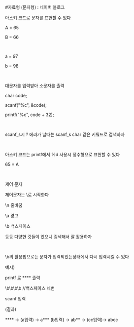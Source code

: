 #자료형 (문자형) : 네이버 블로그
<div class="wrap_rabbit pcol2 _param(1) _postViewArea221493295136" id="post-view221493295136">
<!-- Rabbit HTML --><div class="se-viewer se-theme-default" lang="ko-KR">
<!-- SE_DOC_HEADER_END -->
<div class="se-main-container">
<div class="se-component se-text se-l-default" id="SE-f7386375-51fc-42ba-8253-f426cce61fe5">
<div class="se-component-content">
<div class="se-section se-section-text se-l-default">
<div class="se-module se-module-text"><!-- SE-TEXT { --><p class="se-text-paragraph se-text-paragraph-align-" id="SE-6f5099df-2ec5-459f-8f12-47166c068f3c" style=""><span class="se-fs- se-ff-" id="SE-22d7c598-bca0-41da-a235-5f513e6afeb7" style="">아스키 코드로 문자를 표현할 수 있다</span></p><!-- } SE-TEXT --><!-- SE-TEXT { --><p class="se-text-paragraph se-text-paragraph-align-" id="SE-c07dfdab-7acb-4395-a6a8-4260b4aa2541" style=""><span class="se-fs- se-ff-" id="SE-39cd85a5-d079-457c-817f-95de8a11d7a6" style="">A = 65</span></p><!-- } SE-TEXT --><!-- SE-TEXT { --><p class="se-text-paragraph se-text-paragraph-align-" id="SE-86972eb0-09e0-4b3a-bccc-e999f84d2350" style=""><span class="se-fs- se-ff-" id="SE-ee7303f4-977f-4984-bf67-3bad8de046c8" style="">B = 66</span></p><!-- } SE-TEXT --><!-- SE-TEXT { --><p class="se-text-paragraph se-text-paragraph-align-" id="SE-d4228158-afd5-476e-bfcb-5b4ac72d7642" style=""><span class="se-fs- se-ff-" id="SE-dbfe57a7-ec92-45da-8f29-d181dc3681bd" style="">​</span></p><!-- } SE-TEXT --><!-- SE-TEXT { --><p class="se-text-paragraph se-text-paragraph-align-" id="SE-b9191b55-782a-43c6-81b8-a50d5e43e8fc" style=""><span class="se-fs- se-ff-" id="SE-471cef77-3b43-41de-bffc-e6b0ab414557" style="">a = 97</span></p><!-- } SE-TEXT --><!-- SE-TEXT { --><p class="se-text-paragraph se-text-paragraph-align-" id="SE-fbbb8bfa-bd13-41f4-944b-6d33c9fcdae1" style=""><span class="se-fs- se-ff-" id="SE-fb9d25d8-4998-49e2-895f-9dfea26d1d4b" style="">b = 98</span></p><!-- } SE-TEXT --><!-- SE-TEXT { --><p class="se-text-paragraph se-text-paragraph-align-" id="SE-fe449e90-facc-4491-895c-241292fa5761" style=""><span class="se-fs- se-ff-" id="SE-5ac3b62b-42bf-46bd-9874-596279377465" style="">​</span></p><!-- } SE-TEXT --><!-- SE-TEXT { --><p class="se-text-paragraph se-text-paragraph-align-" id="SE-47a7c76a-7deb-4d04-98a9-2bcec50e38f7" style=""><span class="se-fs- se-ff-" id="SE-6af6fa79-d7d8-40fb-aa4c-50f95d16177e" style="">대문자를 입력받아 소문자를 출력</span></p><!-- } SE-TEXT --><!-- SE-TEXT { --><p class="se-text-paragraph se-text-paragraph-align-" id="SE-c9e4efd7-fd86-4d96-8620-7268e49b3a42" style=""><span class="se-fs- se-ff-" id="SE-02fb4165-2670-430a-b239-a465c509299f" style=""> char code;</span></p><!-- } SE-TEXT --><!-- SE-TEXT { --><p class="se-text-paragraph se-text-paragraph-align-" id="SE-64be6dd2-d24e-4f3c-87d0-9d98eda749d2" style=""><span class="se-fs- se-ff-" id="SE-7ff7746c-7505-4925-bc0c-2f59614cab48" style="">scanf("%c", &amp;code);</span></p><!-- } SE-TEXT --><!-- SE-TEXT { --><p class="se-text-paragraph se-text-paragraph-align-" id="SE-01fbf417-f0a7-4066-9d3b-074fd40bc04f" style=""><span class="se-fs- se-ff-" id="SE-4ba1823e-6412-4d1c-8169-28e0eab798f5" style="">printf("%c", code + 32);  </span></p><!-- } SE-TEXT --><!-- SE-TEXT { --><p class="se-text-paragraph se-text-paragraph-align-" id="SE-3773f0b4-d9b5-4826-8f2a-306524835b37" style=""><span class="se-fs- se-ff-" id="SE-c6358a3b-fb66-4916-8688-8bcb850fe859" style="">​</span></p><!-- } SE-TEXT --><!-- SE-TEXT { --><p class="se-text-paragraph se-text-paragraph-align-" id="SE-29089604-40f1-4a51-abef-5773a488ca4d" style=""><span class="se-fs- se-ff-" id="SE-4d449076-ee3d-443d-a686-dd55729265b6" style="">scanf_s시 ? 에러가 날때는 scanf_s char 같은 키워드로 검색하자</span></p><!-- } SE-TEXT --><!-- SE-TEXT { --><p class="se-text-paragraph se-text-paragraph-align-" id="SE-4ddb496b-de45-4d93-96b0-686d2304e24f" style=""><span class="se-fs- se-ff-" id="SE-24d0a687-e5ab-49d2-9281-a2a76e258e3f" style="">​</span></p><!-- } SE-TEXT --><!-- SE-TEXT { --><p class="se-text-paragraph se-text-paragraph-align-" id="SE-5408d657-44e8-4882-b0c5-4419d272b954" style=""><span class="se-fs- se-ff-" id="SE-a4c386f9-8780-49fc-9da1-10e9770a1513" style="">아스키 코드는 printf에서 %d 사용시 정수형으로 표헌할 수 있다</span></p><!-- } SE-TEXT --><!-- SE-TEXT { --><p class="se-text-paragraph se-text-paragraph-align-" id="SE-da060336-98e4-4d43-b7d6-b972c230700e" style=""><span class="se-fs- se-ff-" id="SE-6f2fab8a-312a-4471-a74e-5caad6ef011e" style="">65 = A</span></p><!-- } SE-TEXT --><!-- SE-TEXT { --><p class="se-text-paragraph se-text-paragraph-align-" id="SE-80e55808-22ba-4773-b4e0-78bbe687b7aa" style=""><span class="se-fs- se-ff-" id="SE-2ab79353-736f-4b93-a62b-05ca1fa8bc04" style="">​</span></p><!-- } SE-TEXT --><!-- SE-TEXT { --><p class="se-text-paragraph se-text-paragraph-align-" id="SE-483630b6-1b49-4e3b-a8b3-f7c4dd222c82" style=""><span class="se-fs- se-ff-" id="SE-2d67c407-5a47-4a25-ba9a-9eded6fb4ce9" style="">제어 문자</span></p><!-- } SE-TEXT --><!-- SE-TEXT { --><p class="se-text-paragraph se-text-paragraph-align-" id="SE-f6a24a98-df99-4cfa-8432-4e819a378d28" style=""><span class="se-fs- se-ff-" id="SE-a4738a29-c630-4a89-9b01-4d3898c89fd3" style="">제어문자는 \로 시작한다</span></p><!-- } SE-TEXT --><!-- SE-TEXT { --><p class="se-text-paragraph se-text-paragraph-align-" id="SE-c806c90e-d827-470f-86e6-33f15a78bdd9" style=""><span class="se-fs- se-ff-" id="SE-8ad6545e-9ef4-4f5e-aadd-ab7ba2a62687" style="">\n 줄바꿈</span></p><!-- } SE-TEXT --><!-- SE-TEXT { --><p class="se-text-paragraph se-text-paragraph-align-" id="SE-c5c2ec71-b469-483d-b181-eabb5a8e3ed3" style=""><span class="se-fs- se-ff-" id="SE-591b55f2-2c7c-476b-af4d-d75f4cf91327" style="">\a 경고</span></p><!-- } SE-TEXT --><!-- SE-TEXT { --><p class="se-text-paragraph se-text-paragraph-align-" id="SE-71b32b17-adfc-4878-a6b5-9b5cd546c610" style=""><span class="se-fs- se-ff-" id="SE-65bcb1db-adda-472a-a069-494fe66da524" style="">\b 백스페이스</span></p><!-- } SE-TEXT --><!-- SE-TEXT { --><p class="se-text-paragraph se-text-paragraph-align-" id="SE-12e3d99d-b21d-4908-8782-b88bddaa8b46" style=""><span class="se-fs- se-ff-" id="SE-577371f6-5bb6-4b7d-bb05-6e95c87665d5" style="">등등 다양한 것들이 있으니 검색해서 잘 활용하자</span></p><!-- } SE-TEXT --><!-- SE-TEXT { --><p class="se-text-paragraph se-text-paragraph-align-" id="SE-240941a2-36eb-4d3e-a130-5cee5e78ba6a" style=""><span class="se-fs- se-ff-" id="SE-9afa712c-0f8b-4731-b53a-a7e0ca3387de" style="">​</span></p><!-- } SE-TEXT --><!-- SE-TEXT { --><p class="se-text-paragraph se-text-paragraph-align-" id="SE-5e9faea1-61bd-486b-a50a-02acac907041" style=""><span class="se-fs- se-ff-" id="SE-ad032a91-bc22-4cad-9159-344da708075a" style="">\b의 활용법으로는 문자가 입력되있는상태에서 다시 입력시킬 수 있다</span></p><!-- } SE-TEXT --><!-- SE-TEXT { --><p class="se-text-paragraph se-text-paragraph-align-" id="SE-2cedab14-df77-4178-b98b-7b414535dccc" style=""><span class="se-fs- se-ff-" id="SE-2e42014d-2c10-46a1-ab10-010e550c8700" style="">예시)</span></p><!-- } SE-TEXT --><!-- SE-TEXT { --><p class="se-text-paragraph se-text-paragraph-align-" id="SE-e3540463-61ff-4d80-9249-26dd78637775" style=""><span class="se-fs- se-ff-" id="SE-cf3ca52e-f593-4adc-9c9f-4be1ecd8f743" style="">printf 로 **** 출력</span></p><!-- } SE-TEXT --><!-- SE-TEXT { --><p class="se-text-paragraph se-text-paragraph-align-" id="SE-eaa6ff87-b3bd-48bf-a71e-21dec4d3e172" style=""><span class="se-fs- se-ff-" id="SE-733fc6e5-24e9-4fed-be76-cde3e48fe5cc" style="">\b\b\b\b    //백스페이스 네번</span></p><!-- } SE-TEXT --><!-- SE-TEXT { --><p class="se-text-paragraph se-text-paragraph-align-" id="SE-ebbf3592-c3d5-44c4-8bb5-008b909e08e3" style=""><span class="se-fs- se-ff-" id="SE-c0c0d4dc-15c3-4777-88dc-7dfc2dbe64e4" style="">scanf 입력</span></p><!-- } SE-TEXT --><!-- SE-TEXT { --><p class="se-text-paragraph se-text-paragraph-align-" id="SE-817f688c-856c-41f4-9be6-1e0c80351c80" style=""><span class="se-fs- se-ff-" id="SE-7078bbac-4b70-42a9-8807-be67d2ab0a96" style="">(결과)</span></p><!-- } SE-TEXT --><!-- SE-TEXT { --><p class="se-text-paragraph se-text-paragraph-align-" id="SE-409f197b-fb72-4266-9722-2735be1952ec" style=""><span class="se-fs- se-ff-" id="SE-60cd5901-8d1c-4d95-b427-91379b1f4da3" style="">**** → (a입력) → a*** (b입력) → ab** → (cc입력)→ abcc</span></p><!-- } SE-TEXT --><!-- SE-TEXT { --><p class="se-text-paragraph se-text-paragraph-align-" id="SE-827f490e-6583-4dd9-971d-8528c2b6c223" style=""><span class="se-fs- se-ff-" id="SE-356bd387-b4dd-4b13-90b1-bc25452ee313" style="">​</span></p><!-- } SE-TEXT --><!-- SE-TEXT { --><p class="se-text-paragraph se-text-paragraph-align-" id="SE-84ce4fb2-4878-4d13-83c9-fa48f3a82ca7" style=""><span class="se-fs- se-ff-" id="SE-045b4ae3-990f-41de-986c-bf0dd194b2c2" style="">​</span></p><!-- } SE-TEXT --><!-- SE-TEXT { --><p class="se-text-paragraph se-text-paragraph-align-" id="SE-5041246a-c0b7-4b88-960c-1dd167c0b854" style=""><span class="se-fs- se-ff-" id="SE-7915cfea-24ce-4a6d-99bf-cfd43247a57c" style="">​</span></p><!-- } SE-TEXT --></div>
</div>
</div>
</div> </div>
</div>
</div>